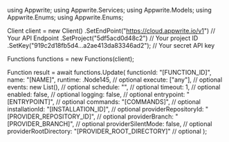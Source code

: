 using Appwrite;
using Appwrite.Services;
using Appwrite.Models;
using Appwrite.Enums;
using Appwrite.Enums;

Client client = new Client()
    .SetEndPoint("https://cloud.appwrite.io/v1") // Your API Endpoint
    .SetProject("5df5acd0d48c2") // Your project ID
    .SetKey("919c2d18fb5d4...a2ae413da83346ad2"); // Your secret API key

Functions functions = new Functions(client);

Function result = await functions.Update(
    functionId: "[FUNCTION_ID]",
    name: "[NAME]",
    runtime: .Node145, // optional
    execute: ["any"], // optional
    events: new List<string>(), // optional
    schedule: "", // optional
    timeout: 1, // optional
    enabled: false, // optional
    logging: false, // optional
    entrypoint: "[ENTRYPOINT]", // optional
    commands: "[COMMANDS]", // optional
    installationId: "[INSTALLATION_ID]", // optional
    providerRepositoryId: "[PROVIDER_REPOSITORY_ID]", // optional
    providerBranch: "[PROVIDER_BRANCH]", // optional
    providerSilentMode: false, // optional
    providerRootDirectory: "[PROVIDER_ROOT_DIRECTORY]" // optional
);